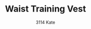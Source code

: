 ---
layout: product
title: Waist Training Vest
subtitle: 3114 Kate
price: '38.00'
feature_image:
  - /neopower-net/3114-front.png
  - /neopower-net/3114-back.png
categories: 
  - The Upgraders
  - Tummy Waist
  - Back Support
  - Daily Use
  - Postpartum
  - Vest
  - Middle Hook Eye & Zipper
---